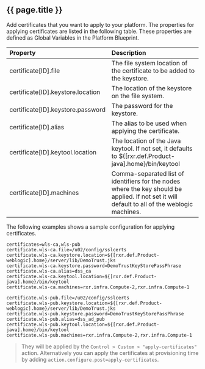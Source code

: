 ## {{ page.title }}

Add certificates that you want to apply to your platform. The properties for applying certificates are listed in the following table. These properties are defined as Global Variables in the Platform Blueprint. 

| Property | Description |
| :--- | :--- |
| certificate\[ID\].file | The file system location of the certificate to be added to the keystore. |
| certificate\[ID\].keystore.location | The location of the keystore on the file system. |
| certificate\[ID\].keystore.password | The password for the keystore. |
| certificate\[ID\].alias | The alias to be used when applying the certificate. |
| certificate\[ID\].keytool.location | The location of the Java keytool. If not set, it defaults to ${[rxr.def.Product-java].home}/bin/keytool |
| certificate\[ID\].machines | Comma-separated list of identifiers for the nodes where the key should be applied. If not set it will default to all of the weblogic machines. |

The following examples shows a sample configuration for applying certificates.

```
certificates=wls-ca,wls-pub
certificate.wls-ca.file=/u02/config/sslcerts
certificate.wls-ca.keystore.location=${[rxr.def.Product-weblogic].home}/server/lib/DemoTrust.jks
certificate.wls-ca.keystore.password=DemoTrustKeyStorePassPhrase
certificate.wls-ca.alias=dss_ca
certificate.wls-ca.keytool.location=${[rxr.def.Product-java].home}/bin/keytool
certificate.wls-ca.machines=rxr.infra.Compute-2,rxr.infra.Compute-1

certificate.wls-pub.file=/u02/config/sslcerts
certificate.wls-pub.keystore.location=${[rxr.def.Product-weblogic].home}/server/lib/DemoTrust.jks
certificate.wls-pub.keystore.password=DemoTrustKeyStorePassPhrase
certificate.wls-pub.alias=dss_ad_pub
certificate.wls-pub.keytool.location=${[rxr.def.Product-java].home}/bin/keytool
certificate.wls-pub.machines=rxr.infra.Compute-2,rxr.infra.Compute-1
```

> They will be applied by  the `Control > Custom > "apply-certificates"` action. Alternatively  you can apply the certificates at provisioning time by adding `action.configure.post=apply-certificates`.


